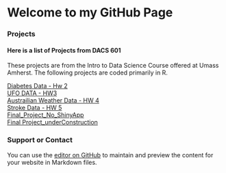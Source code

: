 # Welcome to my GitHub Page

### Projects
#### Here is a list of Projects from DACS 601

These projects are from the Intro to Data Science Course offered at Umass Amherst. The following projects are coded primarily in R.

[Diabetes Data - Hw 2](https://pjsulliv34.github.io/dacss601/HW1+2/Hw2DiabetesData.html) <br />
[UFO DATA - HW3](https://pjsulliv34.github.io/dacss601/HW3/UFOwatchHW3.html) <br />
[Austrailian Weather Data - HW 4](https://pjsulliv34.github.io/dacss601/HW4/AustrailiaWeatherData.html) <br />
[Stroke Data - HW 5](https://pjsulliv34.github.io/dacss601/HW5/HW5_StrokeData.html) <br />
[Final_Project_No_ShinyApp](https://pjsulliv34.github.io/dacss601/Final-Project.html) <br />
[Final Project_underConstruction](https://pjsulliv34.shinyapps.io/gatheringdata/)

### Support or Contact
You can use the [editor on GitHub](https://github.com/pjsulliv34/dacss601/edit/main/README.md) to maintain and preview the content for your website in Markdown files.

